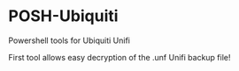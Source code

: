 # POSH-Ubiquiti
Powershell tools for Ubiquiti Unifi


First tool allows easy decryption of the .unf Unifi backup file!
